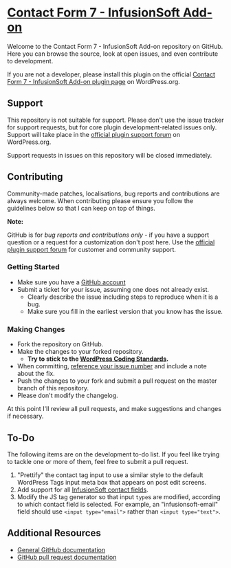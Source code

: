 # [Contact Form 7 - InfusionSoft Add-on](https://wordpress.org/plugins/contact-form-7-infusionsoft-add-on/)

Welcome to the Contact Form 7 - InfusionSoft Add-on repository on GitHub. Here you can browse the source, look at open issues, and even contribute to development.

If you are not a developer, please install this plugin on the official [Contact Form 7 - InfusionSoft Add-on plugin page](https://wordpress.org/plugins/contact-form-7-infusionsoft-add-on/) on WordPress.org.

## Support

This repository is not suitable for support. Please don't use the issue tracker for support requests, but for core plugin development-related issues only. Support will take place in the [official plugin support forum](https://wordpress.org/support/plugin/contact-form-7-infusionsoft-add-on) on WordPress.org.

Support requests in issues on this repository will be closed immediately.

## Contributing

Community-made patches, localisations, bug reports and contributions are always welcome. When contributing please ensure you follow the guidelines below so that I can keep on top of things.

**Note:**

GitHub is for *bug reports and contributions only* - if you have a support question or a request for a customization don't post here. Use the [official plugin support forum](https://wordpress.org/support/plugin/contact-form-7-infusionsoft-add-on) for customer and community support.

### Getting Started

* Make sure you have a [GitHub account](https://github.com/signup/free)
* Submit a ticket for your issue, assuming one does not already exist.
  * Clearly describe the issue including steps to reproduce when it is a bug.
  * Make sure you fill in the earliest version that you know has the issue.

### Making Changes

* Fork the repository on GitHub.
* Make the changes to your forked repository.
  * **Try to stick to the [WordPress Coding Standards](http://make.wordpress.org/core/handbook/coding-standards/php/).**
* When committing, [reference your issue number](https://help.github.com/articles/closing-issues-via-commit-messages/) and include a note about the fix.
* Push the changes to your fork and submit a pull request on the master branch of this repository.
* Please don't modify the changelog.

At this point I'll review all pull requests, and make suggestions and changes if necessary.

## To-Do

The following items are on the development to-do list. If you feel like trying to tackle one or more of them, feel free to submit a pull request.

1. "Prettify" the contact tag input to use a similar style to the default WordPress Tags input meta box that appears on post edit screens. 
2. Add support for all [InfusionSoft contact fields](https://developer.infusionsoft.com/docs/read/Table_Documentation#Contact). 
3. Modify the JS tag generator so that input `type`s are modified, according to which contact field is selected. For example, an "infusionsoft-email" field should use `<input type="email">` rather than `<input type="text">`.

## Additional Resources

* [General GitHub documentation](http://help.github.com/)
* [GitHub pull request documentation](http://help.github.com/send-pull-requests/)
